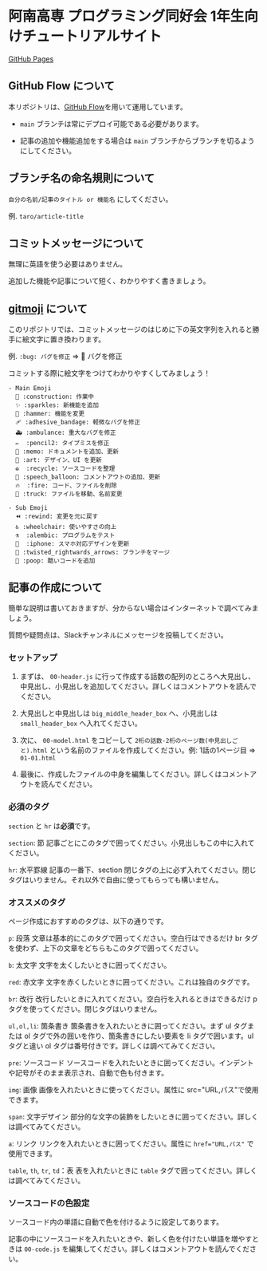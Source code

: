 # 阿南高専 プログラミング同好会 1年生向けチュートリアルサイト

[GitHub Pages](https://nit-anan-procon.github.io/beginners_tutorial/)

## GitHub Flow について
本リポジトリは、[GitHub Flow](https://www.atmarkit.co.jp/ait/articles/1708/01/news015.html#02)を用いて運用しています。

- `main` ブランチは常にデプロイ可能である必要があります。

- 記事の追加や機能追加をする場合は `main` ブランチからブランチを切るようにしてください。

## ブランチ名の命名規則について

`自分の名前/記事のタイトル or 機能名` にしてください。

例. `taro/article-title`

## コミットメッセージについて

無理に英語を使う必要はありません。

追加した機能や記事について短く、わかりやすく書きましょう。

## [gitmoji](https://gitmoji.dev/) について

このリポジトリでは、コミットメッセージのはじめに下の英文字列を入れると勝手に絵文字に置き換わります。

例. `:bug: バグを修正` ⇒ 🐛 バグを修正

コミットする際に絵文字をつけてわかりやすくしてみましょう！

```
- Main Emoji
  🚧 :construction: 作業中
  ✨ :sparkles: 新機能を追加
  🔨 :hammer: 機能を変更
  🩹 :adhesive_bandage: 軽微なバグを修正
  🚑 :ambulance: 重大なバグを修正
  ✏️  :pencil2: タイプミスを修正
  📝 :memo: ドキュメントを追加、更新
  🎨 :art: デザイン、UI を更新
  ♻️  :recycle: ソースコードを整理
  💬 :speech_balloon: コメントアウトの追加、更新
  🔥  :fire: コード、ファイルを削除
  🚚 :truck: ファイルを移動、名前変更

- Sub Emoji
  ⏪ :rewind: 変更を元に戻す
  ♿️ :wheelchair: 使いやすさの向上
  ⚗  :alembic: プログラムをテスト
  📱  :iphone: スマホ対応デザインを更新
  🔀 :twisted_rightwards_arrows: ブランチをマージ
  💩 :poop: 酷いコードを追加
```

## 記事の作成について

簡単な説明は書いておきますが、分からない場合はインターネットで調べてみましょう。

質問や疑問点は、Slackチャンネルにメッセージを投稿してください。

### セットアップ

1. まずは、 `00-header.js` に行って作成する話数の配列のところへ大見出し、中見出し、小見出しを追加してください。詳しくはコメントアウトを読んでください。

2. 大見出しと中見出しは `big_middle_header_box` へ、小見出しは `small_header_box` へ入れてください。

2. 次に、 `00-model.html` をコピーして `2桁の話数-2桁のページ数(中見出しごと).html` という名前のファイルを作成してください。例: 1話の1ページ目 ⇒ `01-01.html`

3. 最後に、作成したファイルの中身を編集してください。詳しくはコメントアウトを読んでください。

### 必須のタグ

`section` と `hr` は**必須**です。

`section`: 節
記事ごとにこのタグで囲ってください。小見出しもこの中に入れてください。

`hr`: 水平罫線
記事の一番下、section 閉じタグの上に必ず入れてください。閉じタグはいりません。それ以外で自由に使ってもらっても構いません。

### オススメのタグ

ページ作成におすすめのタグは、以下の通りです。

`p`: 段落
文章は基本的にこのタグで囲ってください。空白行はできるだけ br タグを使わず、上下の文章をどちらもこのタグで囲ってください。

`b`: 太文字
文字を太くしたいときに囲ってください。

`red`: 赤文字
文字を赤くしたいときに囲ってください。これは独自のタグです。

`br`: 改行
改行したいときに入れてください。空白行を入れるときはできるだけ p タグを使ってください。閉じタグはいりません。

`ul,ol,li`: 箇条書き
箇条書きを入れたいときに囲ってください。まず ul タグまたは ol タグで外の囲いを作り、箇条書きにしたい要素を li タグで囲います。ul タグと違い ol タグは番号付きです。詳しくは調べてみてください。

`pre`: ソースコード
ソースコードを入れたいときに囲ってください。インデントや記号がそのまま表示され、自動で色も付きます。

`img`: 画像
画像を入れたいときに使ってください。属性に src="URL,パス"で使用できます。

`span`: 文字デザイン
部分的な文字の装飾をしたいときに囲ってください。詳しくは調べてみてください。

`a`: リンク
リンクを入れたいときに囲ってください。属性に `href="URL,パス"` で使用できます。

`table`, `th`, `tr`, `td`：表
表を入れたいときに `table` タグで囲ってください。詳しくは調べてみてください。

### ソースコードの色設定

ソースコード内の単語に自動で色を付けるように設定してあります。

記事の中にソースコードを入れたいときや、新しく色を付けたい単語を増やすときは `00-code.js` を編集してください。詳しくはコメントアウトを読んでください。
